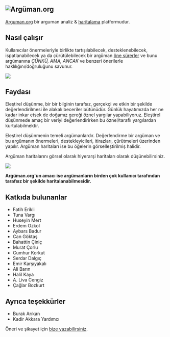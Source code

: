 ![Argüman.org](http://arguman.org/static/img/logo.png)
----
[Arguman.org](http://arguman.org) bir arguman analiz & [haritalama](https://en.wikipedia.org/wiki/Argument_map) platformudur.

## Nasıl çalışır

Kullanıcılar önermeleriyle birlikte tartışılabilecek, desteklenebilecek, ispatlanabilecek ya da çürütülebilecek bir argüman [öne sürerler](http://arguman.org/new-argument) ve bunu argümanına *ÇÜNKÜ, AMA, ANCAK* ve benzeri önerilerle haklılığını/doğruluğunu savunur.

![](http://i.imgur.com/yEjemt1.png)

## Faydası

Eleştirel düşünme, bir bir bilginin tarafsız, gerçekçi ve etkin bir şekilde değerlendirilmesi ile alakalı beceriler bütünüdür. Günlük hayatımızda her ne kadar inkar etsek de doğamız gereği öznel yargılar yapabiliyoruz. Eleştirel düşünmede amaç bir veriyi değerlendirirken bu öznel/taraflı yargılardan kurtulabilmektir.

Eleştirel düşünmenin temeli argümanlardır. Değerlendirme bir argüman ve bu argümanın önermeleri, destekleyicileri, itirazları, çürütmeleri üzerinden yapılır. Argüman haritaları ise bu öğelerin görselleştirilmiş halidir.

Argüman haritalarını görsel olarak hiyerarşi haritaları olarak düşünebilirsiniz.

![](https://upload.wikimedia.org/wikipedia/commons/thumb/9/99/Whatley.png/800px-Whatley.png)

**Argüman.org'un amacı ise argümanların birden çok kullanıcı tarafından tarafsız bir şekilde haritalanabilmesidir.**

## Katkıda bulunanlar
- Fatih Erikli
- Tuna Vargı
- Huseyin Mert
- Erdem Ozkol
- Aybars Badur
- Can Göktaş
- Bahattin Çiniç
- Murat Çorlu
- Cumhur Korkut
- Serdar Dalgıç
- Emir Karşıyakalı
- Ali Barın
- Halil Kaya
- A. Liva Cengiz
- Çağlar Bozkurt

## Ayrıca teşekkürler
- Burak Arıkan
- Kadir Akkara Yardımcı

Öneri ve şikayet için [bize yazabilirsiniz](https://github.com/arguman/arguman.org/issues).


